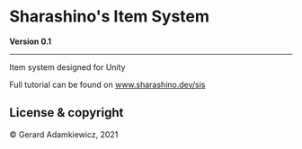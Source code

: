 # Sharashino's Item System
**Version 0.1**

---

Item system designed for Unity

Full tutorial can be found on www.sharashino.dev/sis


## License & copyright
© Gerard Adamkiewicz, 2021